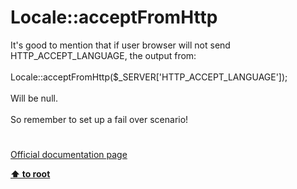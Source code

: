 # Locale::acceptFromHttp




<div class="phpcode"><span class="html">
It&apos;s good to mention that if user browser will not send HTTP_ACCEPT_LANGUAGE, the output from:<br><br> Locale::acceptFromHttp($_SERVER[&apos;HTTP_ACCEPT_LANGUAGE&apos;]);<br><br>Will be null. <br><br>So remember to set up a fail over scenario!</span>
</div>
  

#

[Official documentation page](https://www.php.net/manual/en/locale.acceptfromhttp.php)

**[⬆ to root](/)**